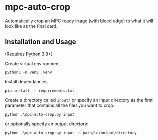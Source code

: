 # mpc-auto-crop
Automatically crop an MPC ready image (with bleed edge) to what it will look like as the final card.

## Installation and Usage
(Requires Python 3.8+)  

Create virtual environment
```
python3 -m venv .venv
```  
Install dependancies
```
pip install -r requirements.txt
```
Create a directory called `input/` or specify an input directory as the first parameter that contains all the files you want to crop.
```
python .\mpc-auto-crop.py input 
```
or optionally specify an output directory:
```
python .\mpc-auto-crop.py input -o path/to/output/directory
```
